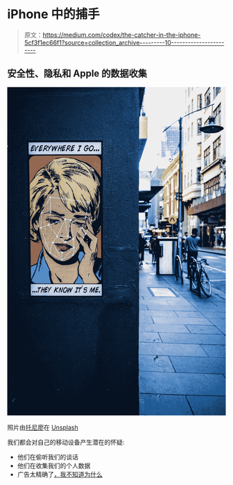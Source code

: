 # iPhone 中的捕手

> 原文：<https://medium.com/codex/the-catcher-in-the-iphone-5cf3f1ec66f1?source=collection_archive---------10----------------------->

## 安全性、隐私和 Apple 的数据收集

![](img/35d31aead3b1bc07c065762f21122f9c.png)

照片由[托尼廖](https://unsplash.com/@tonyxliao?utm_source=unsplash&utm_medium=referral&utm_content=creditCopyText)在 [Unsplash](https://unsplash.com/s/photos/spying?utm_source=unsplash&utm_medium=referral&utm_content=creditCopyText)

我们都会对自己的移动设备产生潜在的怀疑:

*   他们在偷听我们的谈话
*   他们在收集我们的个人数据
*   广告太精确了[，我不知道为什么](https://www.vox.com/the-goods/2018/9/25/17887796/facebook-ad-targeted-algorithm)